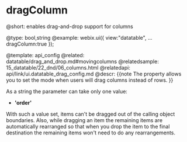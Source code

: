 dragColumn
=============


@short: enables drag-and-drop support for columns
	

@type: bool,string
@example:
webix.ui({
	view:"datatable",
    ...
    dragColumn:true
});

@template:	api_config
@related:
	datatable/drag_and_drop.md#movingcolumns
@relatedsample:
	15_datatable/22_dnd/06_columns.html
@relatedapi:
	api/link/ui.datatable_drag_config.md
@descr:
{{note
The property allows you to set the mode when users will drag columns instead of rows.
}}

As a string the parameter can take only one value:

 - **'order'** 
 
With such a value set, items can't be dragged out of the calling object boundaries.
Also, while dragging an item the remaining items are automatically rearranged so that when you drop the item to the final destination the remaining items won't need to do any rearrangements.